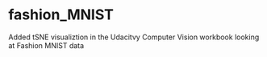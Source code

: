 # fashion_MNIST

Added tSNE visualiztion in the Udacitvy Computer Vision workbook looking at Fashion MNIST data
